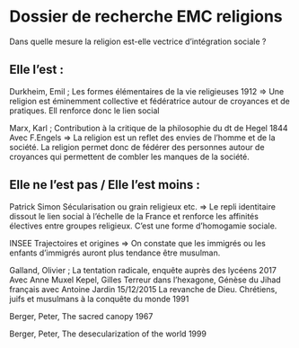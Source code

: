 # Dossier de recherche EMC religions
Dans quelle mesure la religion est-elle vectrice d’intégration sociale ?

## Elle l’est :
Durkheim, Emil ;
Les formes élémentaires de la vie religieuses 1912
=> Une religion est éminemment collective et fédératrice autour de croyances et de pratiques. Ell renforce donc le lien social

Marx, Karl ;
Contribution à la critique de la philosophie du dt de Hegel 1844 Avec F.Engels
=> La religion est un reflet des envies de l’homme et de la société. La religion permet donc de fédérer des personnes autour de croyances qui permettent de combler les manques de la société.


## Elle ne l’est pas / Elle l’est moins :
Patrick Simon
Sécularisation ou grain religieux etc.
=> Le repli identitaire dissout le lien social à l’échelle de la France et renforce les affinités électives entre groupes religieux. C’est une forme d’homogamie sociale.

INSEE
Trajectoires et origines
=> On constate que les immigrés ou les enfants d’immigrés auront plus tendance être musulman.


Galland, Olivier ;
La tentation radicale, enquête auprès des lycéens 2017 Avec Anne Muxel
Kepel, Gilles
Terreur dans l’hexagone, Génèse du Jihad français avec Antoine Jardin 15/12/2015 La revanche de Dieu. Chrétiens, juifs et musulmans à la conquête du monde 1991


Berger, Peter,
The sacred canopy 1967

Berger, Peter,
The desecularization of the world 1999









